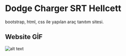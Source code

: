 # Dodge Charger SRT Hellcett

bootstrap, html, css ile yapılan araç tanıtım sitesi.

## Website GİF

![alt text](image/recording-2024-07-16-13-37-59-ezgif.com-video-to-gif-converter.gif)
